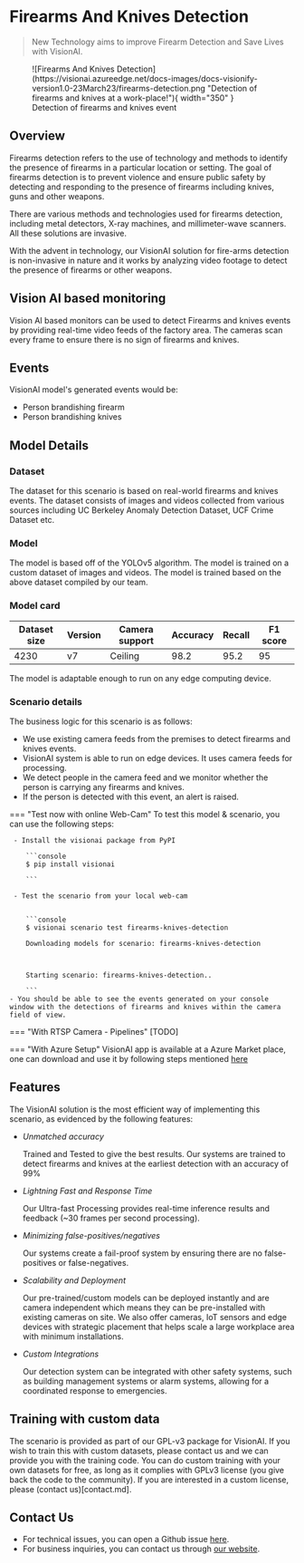 # **Firearms And Knives Detection**

> New Technology aims to improve Firearm Detection and Save Lives with VisionAI.

<figure markdown>
  ![Firearms And Knives Detection](https://visionai.azureedge.net/docs-images/docs-visionify-version1.0-23March23/firearms-detection.png "Detection of firearms and knives at a work-place!"){ width="350" }
  <figcaption>Detection of firearms and knives event</figcaption>
</figure>

## Overview

Firearms detection refers to the use of technology and methods to identify the presence of firearms in a particular location or setting. The goal of firearms detection is to prevent violence and ensure public safety by detecting and responding to the presence of firearms including knives, guns and other weapons.

There are various methods and technologies used for firearms detection, including metal detectors, X-ray machines, and millimeter-wave scanners. All these solutions are invasive. 

With the advent in technology, our VisionAI solution for fire-arms detection is non-invasive in nature and it works by analyzing video footage to detect the presence of firearms or other weapons.

## Vision AI based monitoring

Vision AI based monitors can be used to detect Firearms and knives events by providing real-time video feeds of the factory area. The cameras scan every frame to ensure there is no sign of firearms and knives.


## Events

VisionAI model's generated events would be:

- Person brandishing firearm
- Person brandishing knives

## Model Details

### Dataset
The dataset for this scenario is based on real-world firearms and knives events.
The dataset consists of images and videos collected from various sources including UC Berkeley Anomaly Detection Dataset, UCF Crime Dataset etc.

### Model

The model is based off of the YOLOv5 algorithm. The model is trained on a custom dataset of images and videos. The model is trained based on the above dataset compiled by our team.

### Model card

<div class="table">
    <table class="fl-table">
        <thead>
        <tr><th>Dataset size</th>
            <th>Version</th>
            <th>Camera support</th>
            <th>Accuracy</th>
            <th>Recall</th>
            <th>F1 score</th>  
        </thead>
        <tbody>
        <tr>
            <td>4230</td>
            <td>v7</td>
            <td>Ceiling</td>
            <td>98.2</td>
            <td>95.2</td>
            <td>95</td>
        </tr>
        </tbody>
    </table>
</div>

The model is adaptable enough to run on any edge computing device.

### Scenario details

The business logic for this scenario is as follows:

- We use existing camera feeds from the premises to detect firearms and knives events.
- VisionAI system is able to run on edge devices. It uses camera feeds for processing.
- We detect people in the camera feed and we monitor whether the person is carrying any firearms and knives.
- If the person is detected with this event, an alert is raised.

=== "Test now with online Web-Cam"
     To test this model & scenario, you can use the following steps:
     
     - Install the visionai package from PyPI
     
        ```console
        $ pip install visionai
        
        ```
     
     - Test the scenario from your local web-cam
     

        ```console
        $ visionai scenario test firearms-knives-detection

        Downloading models for scenario: firearms-knives-detection

        

        Starting scenario: firearms-knives-detection..

        ```
    - You should be able to see the events generated on your console window with the detections of firearms and knives within the camera field of view.

=== "With RTSP Camera - Pipelines"
     [TODO]
 
=== "With Azure Setup"
     VisionAI app is available at a Azure Market place, one can download and use it by following steps mentioned [here](../overview/azure-managed-app.md)


## Features


The VisionAI solution is the most efficient way of implementing this scenario, as evidenced by the following features:

-  *Unmatched accuracy*

    Trained and Tested to give the best results. Our systems are trained to detect firearms and knives at the earliest detection with an accuracy of 99%

- *Lightning Fast and Response Time*

    Our Ultra-fast Processing provides real-time inference results and feedback (~30 frames per second processing). 

- *Minimizing false-positives/negatives*

    Our systems create a fail-proof system by ensuring there are no false-positives or false-negatives. 

- *Scalability and Deployment* 

    Our pre-trained/custom models can be deployed instantly and are camera independent which means they can be pre-installed with existing cameras on site. We also offer cameras, IoT sensors and edge devices with strategic placement that helps scale a large workplace area with minimum installations. 

- *Custom Integrations*

    Our detection system can be integrated with other safety systems, such as building management systems or alarm systems, allowing for a coordinated response to emergencies.

## Training with custom data

The scenario is provided as part of our GPL-v3 package for VisionAI. If you wish to train this with custom datasets, please contact us and we can provide you with the training code. You can do custom training with your own datasets for free, as long as it complies with GPLv3 license (you give back the code to the community). If you are interested in a custom license, please (contact us)[contact.md].


## Contact Us

- For technical issues, you can open a Github issue [here](https://github.com/visionify/visionai).
- For business inquiries, you can contact us through [our website](https://visionify.ai/contact).